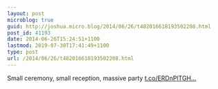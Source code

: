 ```yaml
---
layout: post
microblog: true
guid: http://joshua.micro.blog/2014/06/26/t482016618193502208.html
post_id: 41193
date: 2014-06-26T15:24:51+1100
lastmod: 2019-07-30T17:41:49+1100
type: post
url: /2014/06/26/t482016618193502208.html
---
```

Small ceremony, small reception, massive party [t.co/ERDnPlTGH...](http://t.co/ERDnPlTGHd)
